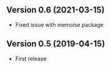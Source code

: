 ## Version 0.6  (2021-03-15)

- Fixed issue with memoise package

## Version 0.5  (2019-04-15)

- First release
